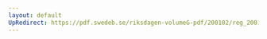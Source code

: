 ```yaml
---
layout: default
UpRedirect: https://pdf.swedeb.se/riksdagen-volumeG-pdf/200102/reg_200102/reg_200102_0070.pdf
---
```

